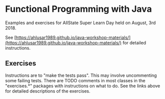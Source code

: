 # Functional Programming with Java
Examples and exercises for AllState Super Learn Day held on August, 3rd 2018.

See [https://ahlusar1989.github.io/java-workshop-materials/](https://ahlusar1989.github.io/java-workshop-materials/) for detailed instructions. 

## Exercises
Instructions are to "make the tests pass". This may involve uncommenting some failing tests. There are TODO comments in most classes in the "exercises.*" packages with instructions on what to do. See the links above for detailed descriptions of the exercises.

